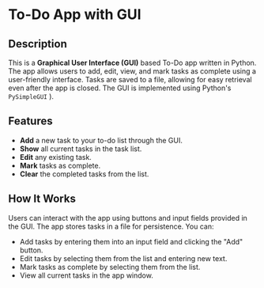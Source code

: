 # To-Do App with GUI

## Description
This is a **Graphical User Interface (GUI)** based To-Do app written in Python. The app allows users to add, edit, view, and mark tasks as complete using a user-friendly interface. Tasks are saved to a file, allowing for easy retrieval even after the app is closed. The GUI is implemented using Python's `PySimpleGUI` ).

## Features
- **Add** a new task to your to-do list through the GUI.
- **Show** all current tasks in the task list.
- **Edit** any existing task.
- **Mark** tasks as complete.
- **Clear** the completed tasks from the list.

## How It Works
Users can interact with the app using buttons and input fields provided in the GUI. The app stores tasks in a file for persistence. You can:

- Add tasks by entering them into an input field and clicking the "Add" button.
- Edit tasks by selecting them from the list and entering new text.
- Mark tasks as complete by selecting them from the list.
- View all current tasks in the app window.


